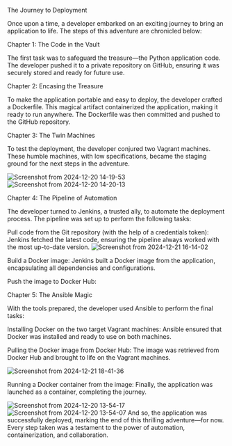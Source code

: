 The Journey to Deployment

Once upon a time, a developer embarked on an exciting journey to bring an application to life. The steps of this adventure are chronicled below:

Chapter 1: The Code in the Vault

The first task was to safeguard the treasure—the Python application code. The developer pushed it to a private repository on GitHub, ensuring it was securely stored and ready for future use.

Chapter 2: Encasing the Treasure

To make the application portable and easy to deploy, the developer crafted a Dockerfile. This magical artifact containerized the application, making it ready to run anywhere. The Dockerfile was then committed and pushed to the GitHub repository.

Chapter 3: The Twin Machines

To test the deployment, the developer conjured two Vagrant machines. These humble machines, with low specifications, became the staging ground for the next steps in the adventure.

![Screenshot from 2024-12-20 14-19-53](https://github.com/user-attachments/assets/cbc78c41-cd6e-48cd-8d70-032f6a4828bf)![Screenshot from 2024-12-20 14-20-13](https://github.com/user-attachments/assets/82fbb9eb-33ac-43f7-85fd-355e496e883e)


Chapter 4: The Pipeline of Automation

The developer turned to Jenkins, a trusted ally, to automate the deployment process. The pipeline was set up to perform the following tasks:

Pull code from the Git repository (with the help of a credentials token):
Jenkins fetched the latest code, ensuring the pipeline always worked with the most up-to-date version.
![Screenshot from 2024-12-21 16-14-02](https://github.com/user-attachments/assets/70609e18-bd34-458e-9598-e8bfaaee2ca8)

Build a Docker image:
Jenkins built a Docker image from the application, encapsulating all dependencies and configurations.

Push the image to Docker Hub:

Chapter 5: The Ansible Magic

With the tools prepared, the developer used Ansible to perform the final tasks:

Installing Docker on the two target Vagrant machines:
Ansible ensured that Docker was installed and ready to use on both machines.

Pulling the Docker image from Docker Hub:
The image was retrieved from Docker Hub and brought to life on the Vagrant machines.

![Screenshot from 2024-12-21 18-41-36](https://github.com/user-attachments/assets/92595783-3840-4775-a2e7-0e38b9abc021)

Running a Docker container from the image:
Finally, the application was launched as a container, completing the journey.

![Screenshot from 2024-12-20 13-54-17](https://github.com/user-attachments/assets/7e1aa0eb-7282-41f1-9c94-de53955c642e)
![Screenshot from 2024-12-20 13-54-07](https://github.com/user-attachments/assets/adb984d3-e2be-4c86-8ad4-37a18bf4459b)
And so, the application was successfully deployed, marking the end of this thrilling adventure—for now. Every step taken was a testament to the power of automation, containerization, and collaboration.

